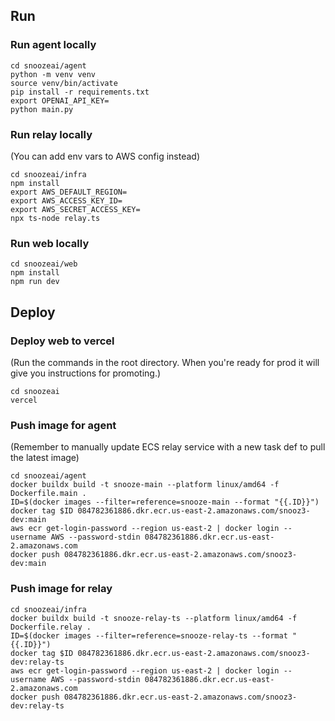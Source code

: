 ## Run

### Run agent locally
```
cd snoozeai/agent
python -m venv venv
source venv/bin/activate
pip install -r requirements.txt
export OPENAI_API_KEY=
python main.py
```

### Run relay locally
(You can add env vars to AWS config instead)
```
cd snoozeai/infra
npm install
export AWS_DEFAULT_REGION=
export AWS_ACCESS_KEY_ID=
export AWS_SECRET_ACCESS_KEY=
npx ts-node relay.ts
```

### Run web locally
```
cd snoozeai/web
npm install
npm run dev
```

## Deploy

### Deploy web to vercel
(Run the commands in the root directory. When you're ready for prod it will give you instructions for promoting.)
```
cd snoozeai
vercel
```

### Push image for agent
(Remember to manually update ECS relay service with a new task def to pull the latest image)
```
cd snoozeai/agent
docker buildx build -t snooze-main --platform linux/amd64 -f Dockerfile.main . 
ID=$(docker images --filter=reference=snooze-main --format "{{.ID}}")
docker tag $ID 084782361886.dkr.ecr.us-east-2.amazonaws.com/snooz3-dev:main
aws ecr get-login-password --region us-east-2 | docker login --username AWS --password-stdin 084782361886.dkr.ecr.us-east-2.amazonaws.com
docker push 084782361886.dkr.ecr.us-east-2.amazonaws.com/snooz3-dev:main
```

### Push image for relay
```
cd snoozeai/infra
docker buildx build -t snooze-relay-ts --platform linux/amd64 -f Dockerfile.relay . 
ID=$(docker images --filter=reference=snooze-relay-ts --format "{{.ID}}")
docker tag $ID 084782361886.dkr.ecr.us-east-2.amazonaws.com/snooz3-dev:relay-ts
aws ecr get-login-password --region us-east-2 | docker login --username AWS --password-stdin 084782361886.dkr.ecr.us-east-2.amazonaws.com
docker push 084782361886.dkr.ecr.us-east-2.amazonaws.com/snooz3-dev:relay-ts
```

